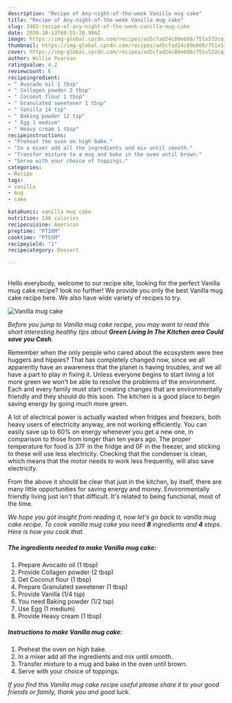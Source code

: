 ```yaml
---
description: "Recipe of Any-night-of-the-week Vanilla mug cake"
title: "Recipe of Any-night-of-the-week Vanilla mug cake"
slug: 3402-recipe-of-any-night-of-the-week-vanilla-mug-cake
date: 2020-10-13T09:55:20.986Z
image: https://img-global.cpcdn.com/recipes/ad5cfad24c89e608/751x532cq70/vanilla-mug-cake-recipe-main-photo.jpg
thumbnail: https://img-global.cpcdn.com/recipes/ad5cfad24c89e608/751x532cq70/vanilla-mug-cake-recipe-main-photo.jpg
cover: https://img-global.cpcdn.com/recipes/ad5cfad24c89e608/751x532cq70/vanilla-mug-cake-recipe-main-photo.jpg
author: Willie Pearson
ratingvalue: 4.2
reviewcount: 6
recipeingredient:
- " Avocado oil 1 tbsp"
- " Collagen powder 2 tbsp"
- " Coconut flour 1 tbsp"
- " Granulated sweetener 1 tbsp"
- " Vanilla 14 tsp"
- " Baking powder 12 tsp"
- " Egg 1 medium"
- " Heavy cream 1 tbsp"
recipeinstructions:
- "Preheat the oven on high bake."
- "In a mixer add all the ingredients and mix until smooth."
- "Transfer mixture to a mug and bake in the oven until brown."
- "Serve with your choice of toppings."
categories:
- Recipe
tags:
- vanilla
- mug
- cake

katakunci: vanilla mug cake 
nutrition: 140 calories
recipecuisine: American
preptime: "PT20M"
cooktime: "PT55M"
recipeyield: "1"
recipecategory: Dessert

---
```

<br>
Hello everybody, welcome to our recipe site, looking for the perfect Vanilla mug cake recipe? look no further! We provide you only the best Vanilla mug cake recipe here. We also have wide variety of recipes to try.
<br>


![Vanilla mug cake](https://img-global.cpcdn.com/recipes/ad5cfad24c89e608/751x532cq70/vanilla-mug-cake-recipe-main-photo.jpg)

<i>Before you jump to Vanilla mug cake recipe, you may want to read this short interesting healthy tips about 
<strong>Green Living In The Kitchen area Could save you Cash</strong>.</i>
</br>

Remember when the only people who cared about the ecosystem were tree huggers and hippies? That has completely changed now, since we all apparently have an awareness that the planet is having troubles, and we all have a part to play in fixing it. Unless everyone begins to start living a lot more green we won't be able to resolve the problems of the environment. Each and every family must start creating changes that are environmentally friendly and they should do this soon. The kitchen is a good place to begin saving energy by going much more green.

A lot of electrical power is actually wasted when fridges and freezers, both heavy users of electricity anyway, are not working efficiently. You can easily save up to 60% on energy whenever you get a new one, in comparison to those from longer than ten years ago. The proper temperature for food is 37F in the fridge and 0F in the freezer, and sticking to these will use less electricity. Checking that the condenser is clean, which means that the motor needs to work less frequently, will also save electricity.

From the above it should be clear that just in the kitchen, by itself, there are many little opportunities for saving energy and money. Environmentally friendly living just isn't that difficult. It's related to being functional, most of the time.


<i>We hope you got insight from reading it, now let's go back to vanilla mug cake recipe. To cook vanilla mug cake you need <strong>8</strong> ingredients and <strong>4</strong> steps. Here is how you cook that.
</i>

##### The ingredients needed to make Vanilla mug cake:

1. Prepare  Avocado oil (1 tbsp)
1. Provide  Collagen powder (2 tbsp)
1. Get  Coconut flour (1 tbsp)
1. Prepare  Granulated sweetener (1 tbsp)
1. Provide  Vanilla (1/4 tsp)
1. You need  Baking powder (1/2 tsp)
1. Use  Egg (1 medium)
1. Provide  Heavy cream (1 tbsp)


##### Instructions to make Vanilla mug cake:

1. Preheat the oven on high bake.
1. In a mixer add all the ingredients and mix until smooth.
1. Transfer mixture to a mug and bake in the oven until brown.
1. Serve with your choice of toppings.


<i>If you find this Vanilla mug cake recipe useful please share it to your good friends or family, thank you and good luck.</i>
